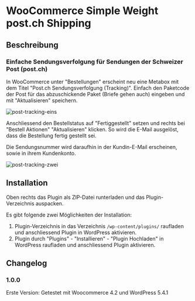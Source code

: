 # WooCommerce Simple Weight post.ch Shipping #

## Beschreibung ##

### Einfache Sendungsverfolgung für Sendungen der Schweizer Post (post.ch) ###

In WooCommerce unter "Bestellungen" erscheint neu eine Metabox mit dem Titel "Post.ch Sendungsverfolgung (Tracking)". Einfach den Paketcode der Post für das abzuschickende Paket (Briefe gehen auch) eingeben und mit "Aktualisieren" speichern.

![post-tracking-eins](post-tracking-eins.jpg)

Anschliessend den Bestellstatus auf "Fertiggestellt" setzen und rechts bei "Bestell Aktionen" "Aktualisieren" klicken. So wird die E-Mail ausgelöst, dass die Bestellung fertig gestellt sei.

Die Sendungsnummer wird daraufhin in der Kundin-E-Mail erscheinen, sowie in ihrem Kundenkonto.

![post-tracking-zwei](post-tracking-zwei.jpg)

## Installation ##
Oben rechts das Plugin als ZIP-Datei runterladen und das Plugin-Verzeichnis auspacken.

Es gibt folgende zwei Möglichkeiten der Installation:

1. Plugin-Verzeichnis in das Verzeichnis `/wp-content/plugins/` raufladen und anschliessend Plugin in WordPress aktivieren.
2. Plugin durch "Plugins" - "Installieren" - "Plugin Hochladen" in WordPress raufladen und anschliessend Plugin aktivieren.


## Changelog ##

### 1.0.0 ###
Erste Version: Getestet mit Woocommerce 4.2 und WordPress 5.4.1
